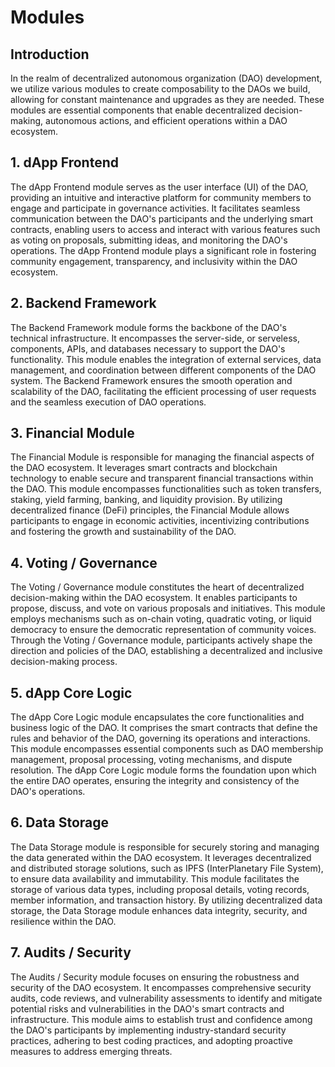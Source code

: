 # Modules

## Introduction

In the realm of decentralized autonomous organization (DAO) development, we utilize various modules to create composability to the DAOs we build, allowing for constant maintenance and upgrades as they are needed. These modules are essential components that enable decentralized decision-making, autonomous actions, 
and efficient operations within a DAO ecosystem. 

## 1. dApp Frontend

The dApp Frontend module serves as the user interface (UI) of the DAO, providing an intuitive and interactive platform for community 
members to engage and participate in governance activities. It facilitates seamless communication between the DAO's participants and 
the underlying smart contracts, enabling users to access and interact with various features such as voting on proposals, submitting ideas, 
and monitoring the DAO's operations. The dApp Frontend module plays a significant role in fostering community engagement, transparency, 
and inclusivity within the DAO ecosystem.

## 2. Backend Framework

The Backend Framework module forms the backbone of the DAO's technical infrastructure. It encompasses the server-side, or serveless, components, 
APIs, and databases necessary to support the DAO's functionality. This module enables the integration of external services, data management, 
and coordination between different components of the DAO system. The Backend Framework ensures the smooth operation and scalability of the DAO, 
facilitating the efficient processing of user requests and the seamless execution of DAO operations.

## 3. Financial Module

The Financial Module is responsible for managing the financial aspects of the DAO ecosystem. It leverages smart contracts and blockchain technology 
to enable secure and transparent financial transactions within the DAO. This module encompasses functionalities such as token transfers, staking, 
yield farming, banking, and liquidity provision. By utilizing decentralized finance (DeFi) principles, the Financial Module allows participants to
engage in economic activities, incentivizing contributions and fostering the growth and sustainability of the DAO.

## 4. Voting / Governance

The Voting / Governance module constitutes the heart of decentralized decision-making within the DAO ecosystem. It enables participants to propose, 
discuss, and vote on various proposals and initiatives. This module employs mechanisms such as on-chain voting, quadratic voting, or liquid democracy 
to ensure the democratic representation of community voices. Through the Voting / Governance module, participants actively shape the direction and 
policies of the DAO, establishing a decentralized and inclusive decision-making process.

## 5. dApp Core Logic

The dApp Core Logic module encapsulates the core functionalities and business logic of the DAO. It comprises the smart contracts that define the 
rules and behavior of the DAO, governing its operations and interactions. This module encompasses essential components such as DAO membership management, 
proposal processing, voting mechanisms, and dispute resolution. The dApp Core Logic module forms the foundation upon which the entire DAO operates, 
ensuring the integrity and consistency of the DAO's operations.

## 6. Data Storage

The Data Storage module is responsible for securely storing and managing the data generated within the DAO ecosystem. It leverages decentralized and 
distributed storage solutions, such as IPFS (InterPlanetary File System), to ensure data availability and immutability. This module facilitates the 
storage of various data types, including proposal details, voting records, member information, and transaction history. By utilizing decentralized data
storage, the Data Storage module enhances data integrity, security, and resilience within the DAO.

## 7. Audits / Security

The Audits / Security module focuses on ensuring the robustness and security of the DAO ecosystem. It encompasses comprehensive security audits, code reviews, and vulnerability assessments to identify and mitigate potential risks and vulnerabilities in the DAO's smart contracts and infrastructure. This module aims to establish trust and confidence among the DAO's participants by implementing industry-standard security practices, adhering to best coding practices, and adopting proactive measures to address emerging threats.
